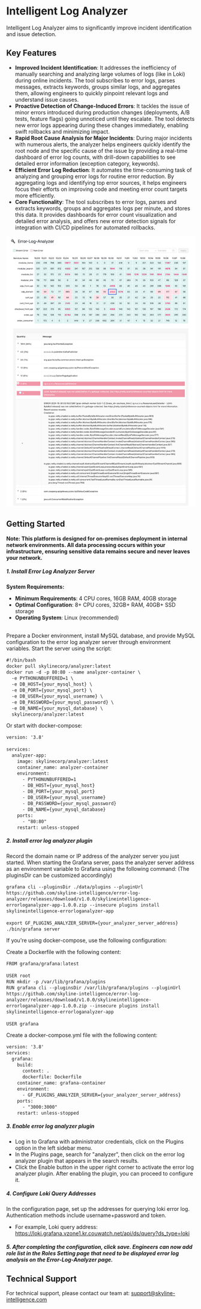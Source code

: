 # Intelligent Log Analyzer

Intelligent Log Analyzer aims to significantly improve incident identification and issue detection.

## Key Features
- **Improved Incident Identification**: It addresses the inefficiency of manually searching and analyzing large volumes of logs (like in Loki) during online incidents. The tool subscribes to error logs, parses messages, extracts keywords, groups similar logs, and aggregates them, allowing engineers to quickly pinpoint relevant logs and understand issue causes.
- **Proactive Detection of Change-Induced Errors**: It tackles the issue of minor errors introduced during production changes (deployments, A/B tests, feature flags) going unnoticed until they escalate. The tool detects new error logs appearing during these changes immediately, enabling swift rollbacks and minimizing impact.
- **Rapid Root Cause Analysis for Major Incidents**: During major incidents with numerous alerts, the analyzer helps engineers quickly identify the root node and the specific cause of the issue by providing a real-time dashboard of error log counts, with drill-down capabilities to see detailed error information (exception category, keywords).
- **Efficient Error Log Reduction**: It automates the time-consuming task of analyzing and grouping error logs for routine error reduction. By aggregating logs and identifying top error sources, it helps engineers focus their efforts on improving code and meeting error count targets more efficiently.
- **Core Functionality**: The tool subscribes to error logs, parses and extracts keywords, groups and aggregates logs per minute, and stores this data. It provides dashboards for error count visualization and detailed error analysis, and offers new error detection signals for integration with CI/CD pipelines for automated rollbacks.

![Landing Page](./img/intelligent-log-landing-page.jpg)

## Getting Started
**Note: This platform is designed for on-premises deployment in internal network environments. All data processing occurs within your infrastructure, ensuring sensitive data remains secure and never leaves your network.**

##### 1\. Install Error Log Analyzer Server  <br>
**System Requirements:**
- **Minimum Requirements**: 4 CPU cores, 16GB RAM, 40GB storage
- **Optimal Configuration**: 8+ CPU cores, 32GB+ RAM, 40GB+ SSD storage
- **Operating System**: Linux (recommended)

<br> Prepare a Docker environment, install MySQL database, and provide MySQL configuration to the error log analyzer server through environment variables. Start the server using the script:  <br>

```
#!/bin/bash
docker pull skylinecorp/analyzer:latest
docker run -d -p 80:80 --name analyzer-container \
  -e PYTHONUNBUFFERED=1 \
  -e DB_HOST={your_mysql_host} \
  -e DB_PORT={your_mysql_port} \
  -e DB_USER={your_mysql_username} \
  -e DB_PASSWORD={your_mysql_password} \
  -e DB_NAME={your_mysql_database} \
  skylinecorp/analyzer:latest

```
Or start with docker-compose:
```
version: '3.8'

services:
  analyzer-app:
    image: skylinecorp/analyzer:latest
    container_name: analyzer-container
    environment:
      - PYTHONUNBUFFERED=1
      - DB_HOST={your_mysql_host}
      - DB_PORT={your_mysql_port}
      - DB_USER={your_mysql_username}
      - DB_PASSWORD={your_mysql_password}
      - DB_NAME={your_mysql_database}
    ports:
      - "80:80"
    restart: unless-stopped
```
##### 2\. Install error log analyzer plugin  <br>
Record the domain name or IP address of the analyzer server you just started. When starting the Grafana server, pass the analyzer server address as an environment variable to Grafana using the following command: (The pluginsDir can be customized accordingly)
```
grafana cli --pluginsDir ./data/plugins --pluginUrl https://github.com/skyline-intelligence/error-log-analyzer/releases/download/v1.0.0/skylineintelligence-errorloganalyzer-app-1.0.0.zip --insecure plugins install skylineintelligence-errorloganalyzer-app

export GF_PLUGINS_ANALYZER_SERVER={your_analyzer_server_address}
./bin/grafana server
```
If you're using docker-compose, use the following configuration:

Create a Dockerfile with the following content:
```
FROM grafana/grafana:latest

USER root
RUN mkdir -p /var/lib/grafana/plugins
RUN grafana cli --pluginsDir /var/lib/grafana/plugins --pluginUrl https://github.com/skyline-intelligence/error-log-analyzer/releases/download/v1.0.0/skylineintelligence-errorloganalyzer-app-1.0.0.zip --insecure plugins install skylineintelligence-errorloganalyzer-app

USER grafana
```

Create a docker-compose.yml file with the following content:
```
version: '3.8'
services:
  grafana:
    build: 
      context: .
      dockerfile: Dockerfile
    container_name: grafana-container
    environment:
      - GF_PLUGINS_ANALYZER_SERVER={your_analyzer_server_address}
    ports:
      - "3000:3000"
    restart: unless-stopped
```
##### 3\. Enable error log analyzer plugin  <br>
- Log in to Grafana with administrator credentials, click on the Plugins option in the left sidebar menu.
- In the Plugins page, search for "analyzer", then click on the error log analyzer plugin that appears in the search results.
- Click the Enable button in the upper right corner to activate the error log analyzer plugin. After enabling the plugin, you can proceed to configure it.

##### 4\. Configure Loki Query Addresses  <br>
In the configuration page, set up the addresses for querying loki error log. Authentication methods include username+password and token.  <br>
- For example, Loki query address: https://loki.grafana.vzone1.kr.couwatch.net/api/ds/query?ds_type=loki   <br>

##### 5\. After completing the configuration, click save. Engineers can now add role list in the Roles Setting page that need to be displayed error log analysis on the Error-Log-Analyzer page.


## Technical Support

For technical support, please contact our team at:
support@skyline-intelligence.com